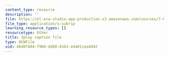 ```yaml
---
content_type: resource
description: ''
file: https://ol-ocw-studio-app-production.s3.amazonaws.com/courses/7-01sc-fundamentals-of-biology-fall-2011/4bd07404f960dd8801b3eda01cea4d42_x_vlxGFrZLY.srt
file_type: application/x-subrip
learning_resource_types: []
resourcetype: Other
title: 3play caption file
type: OCWFile
uid: 4bd07404-f960-dd88-01b3-eda01cea4d42
---
```

